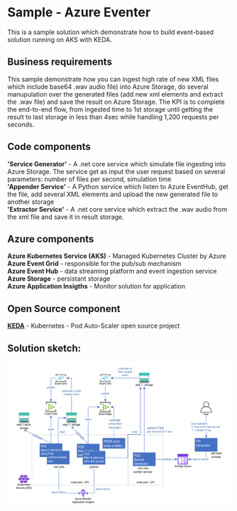 # Sample - Azure Eventer

This is a sample solution which demonstrate how to build event-based solution running on AKS with KEDA.

## Business requirements
This sample demonstrate how you can ingest high rate of new XML files which include base64 .wav audio file) into Azure Storage, do several manupulation over the generated files (add new xml elements and extract the .wav file) and save the result on Azure Storage.
The KPI is to complete the end-to-end flow, from ingested time to 1st storage until getting the result to last storage in less than 4sec while handling 1,200 requests per seconds.

## Code components 
**'Service Generator'** - A .net core service which simulate file ingesting into Azure Storage. The service get as input the user request based on several parameters: number of files per second, simulation time \
**'Appender Service'** - A Python service which listen to Azure EventHub, get the file, add several XML elements and upload the new generated file to another storage\
**'Extractor Service'** - A .net core service which extract the .wav audio from the xml file and save it in result storage.

## Azure components
**Azure Kubernetes Service (AKS)** - Managed Kubernetes Cluster by Azure \
**Azure Event Grid** - responsible for the pub/sub mechanism\
**Azure Event Hub** - data streaming platform and event ingestion service \
**Azure Storage** - persistant storage \
**Azure Application Insigths** - Monitor solution for application

## Open Source component 
[**KEDA**](https://keda.sh/) - Kubernetes - Pod Auto-Scaler open source project

## Solution sketch:

![image](image/sketch.png)


